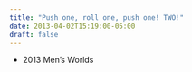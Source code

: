 ```yaml
---
title: "Push one, roll one, push one! TWO!"
date: 2013-04-02T15:19:00-05:00
draft: false
---
```

- 2013 Men’s Worlds